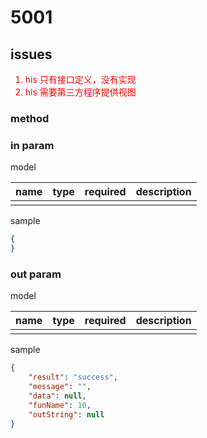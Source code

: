 # 5001

## issues

<span style="color:red">

1. his 只有接口定义，没有实现
1. his 需要第三方程序提供视图

</span>

### method

### in param

model

|name|type|required|description|
|:-|:-|:-:|:-|
|||||

sample

```json
{
}
```

### out param

model

|name|type|required|description|
|:-|:-|:-:|:-|
|||||

sample

```json
{
    "result": "success",
    "message": "",
    "data": null,
    "funName": 10,
    "outString": null
}
```